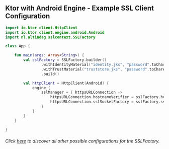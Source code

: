 ## Ktor with Android Engine - Example SSL Client Configuration

```kotlin
import io.ktor.client.HttpClient
import io.ktor.client.engine.android.Android
import nl.altindag.sslcontext.SSLFactory

class App {

    fun main(args: Array<String>) {
        val sslFactory = SSLFactory.builder()
                .withIdentityMaterial("identity.jks", "password".toCharArray())
                .withTrustMaterial("truststore.jks", "password".toCharArray())
                .build()

        val httpClient = HttpClient(Android) {
            engine {
                sslManager = { httpsURLConnection ->
                    httpsURLConnection.hostnameVerifier = sslFactory.hostnameVerifier
                    httpsURLConnection.sslSocketFactory = sslFactory.sslSocketFactory
                }
            }
        }
    }

}
```
###### Click [here](../usage.html) to discover all other possible configurations for the SSLFactory.